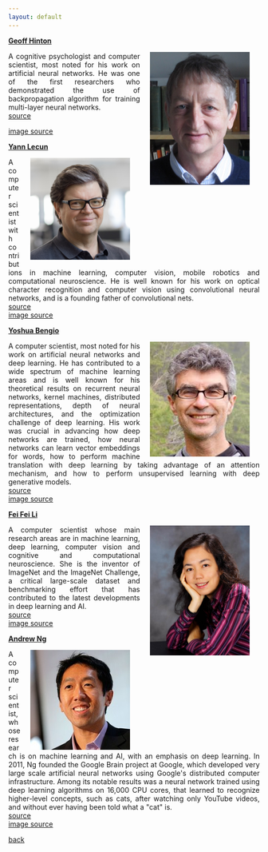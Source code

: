 ```yaml
---
layout: default
---
```


<strong><a href="http://www.cs.toronto.edu/~hinton/"> Geoff Hinton </a></strong>

<img style="float: right; width: 200px; margin:0px 20px" src="/assets/img/hinton.jpg">

<p align="justify">
A cognitive psychologist and computer scientist, most noted for his work on artificial neural networks.
He was one of the first researchers who demonstrated the use of backpropagation algorithm for training multi-layer neural networks.<br />
<a href="https://en.wikipedia.org/wiki/Geoffrey_Hinton"> source </a>

<a href="http://www.cs.toronto.edu/~hinton/"> image source </a>

</p>

<strong><a href="http://yann.lecun.com/"> Yann Lecun </a></strong>

<img style="float: right; width: 200px; margin:0px 20px" src="/assets/img/lecun.jpg">

<p align="justify">
A computer scientist with contributions in machine learning, computer vision, mobile robotics and computational neuroscience.
He is well known for his work on optical character recognition and computer vision using convolutional neural networks, and is a founding father of convolutional nets.<br />
<a href="https://en.wikipedia.org/wiki/Yann_LeCun"> source </a>
<br>
<a href="https://research.fb.com/people/lecun-yann/"> image source </a>
</p>

<strong><a href="http://www.iro.umontreal.ca/~bengioy/yoshua_en/"> Yoshua Bengio </a></strong>

<img style="float: right; width: 200px; margin:0px 20px" src="/assets/img/bengio.jpg">

<p align="justify">
A computer scientist, most noted for his work on artificial neural networks and deep learning.
He has contributed to a wide spectrum of machine learning areas and is well known for his theoretical results on recurrent neural networks, kernel machines, distributed representations, depth of neural architectures, and the optimization challenge of deep learning.
His work was crucial in advancing how deep networks are trained, how neural networks can learn vector embeddings for words, how to perform machine translation with deep learning by taking advantage of an attention mechanism, and how to perform unsupervised learning with deep generative models.<br />
<a href="https://www.creativedestructionlab.com/people/yoshua-bengio/"> source </a>
<br>
<a href="http://www.iro.umontreal.ca/~bengioy/yoshua_en/"> image source </a>
</p>

<strong><a href="http://vision.stanford.edu/feifeili/"> Fei Fei Li </a></strong>

<img style="float: right; width: 200px; margin:0px 20px" src="/assets/img/feifei.jpeg">

<p align="justify">
A computer scientist whose main research areas are in machine learning, deep learning, computer vision and cognitive and computational neuroscience.
She is the inventor of ImageNet and the ImageNet Challenge, a critical large-scale dataset and benchmarking effort that has contributed to the latest developments in deep learning and AI.<br />
<a href="http://www.itu.int/en/ITU-T/AI/Pages/li.fei-fei.aspx"> source </a>
<br>
<a href="http://vision.stanford.edu/people.html"> image source </a>
</p>

<strong><a href="http://www.andrewng.org/"> Andrew Ng </a></strong>

<img style="float: right; width: 200px; margin:0px 20px" src="/assets/img/ng.jpeg">

<p align="justify">
A computer scientist, whose research is on machine learning and AI, with an emphasis on deep learning.
In 2011, Ng founded the Google Brain project at Google, which developed very large scale artificial neural networks using Google's distributed computer infrastructure.
Among its notable results was a neural network trained using deep learning algorithms on 16,000 CPU cores, that learned to recognize higher-level concepts, such as cats, after watching only YouTube videos, and without ever having been told what a "cat" is.<br />
<a href="https://en.wikipedia.org/wiki/Andrew_Ng"> source </a>
<br>
<a href="https://www.quora.com/topic/Andrew-Ng-14"> image source </a>
</p>

[back](cheat_sheet)
